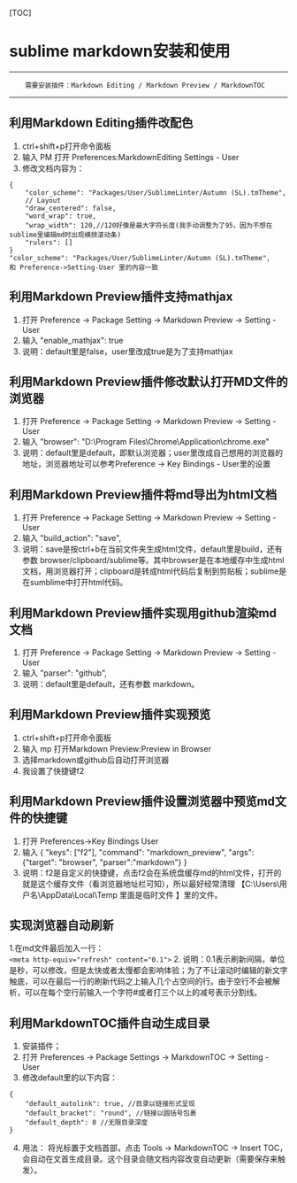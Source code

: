 [TOC]

sublime markdown安装和使用
=

---

        需要安装插件：Markdown Editing / Markdown Preview / MarkdownTOC

---

## 利用Markdown Editing插件改配色

1. ctrl+shift+p打开命令面板
2. 输入 PM 打开 Preferences:MarkdownEditing Settings - User 
3. 修改文档内容为：

```
{
    "color_scheme": "Packages/User/SublimeLinter/Autumn (SL).tmTheme",
    // Layout
    "draw_centered": false,
    "word_wrap": true,
    "wrap_width": 120,//120好像是最大字符长度(我手动调整为了95，因为不想在sublime里编辑md时出现横排滚动条)
    "rulers": []
}
"color_scheme": "Packages/User/SublimeLinter/Autumn (SL).tmTheme",
和 Preference->Setting-User 里的内容一致

```


## 利用Markdown Preview插件支持mathjax

1. 打开 Preference -> Package Setting -> Markdown Preview -> Setting - User
2. 输入 "enable_mathjax": true
3. 说明：default里是false，user里改成true是为了支持mathjax


## 利用Markdown Preview插件修改默认打开MD文件的浏览器

1. 打开 Preference -> Package Setting -> Markdown Preview -> Setting - User
2. 输入 "browser": "D:\\Program Files\\Chrome\\Application\\chrome.exe"
3. 说明：default里是default，即默认浏览器；user里改成自己想用的浏览器的地址，浏览器地址可以参考Preference -> Key Bindings - User里的设置


## 利用Markdown Preview插件将md导出为html文档

1. 打开 Preference -> Package Setting -> Markdown Preview -> Setting - User
2. 输入 "build_action": "save",
3. 说明：save是按ctrl+b在当前文件夹生成html文件，default里是build，还有参数 browser/clipboard/sublime等。其中browser是在本地缓存中生成html文档，用浏览器打开；clipboard是转成html代码后复制到剪贴板；sublime是在sumblime中打开html代码。


## 利用Markdown Preview插件实现用github渲染md文档

1. 打开 Preference -> Package Setting -> Markdown Preview -> Setting - User
2. 输入 "parser": "github",
3. 说明：default里是default，还有参数 markdown。


## 利用Markdown Preview插件实现预览

1. ctrl+shift+p打开命令面板
2. 输入 mp 打开Markdown Preview:Preview in Browser
3. 选择markdown或github后自动打开浏览器
4. 我设置了快捷键f2


## 利用Markdown Preview插件设置浏览器中预览md文件的快捷键

1. 打开 Preferences->Key Bindings User
2. 输入 { "keys": ["f2"], "command": "markdown_preview", "args": {"target": "browser", "parser":"markdown"} }
3. 说明：f2是自定义的快捷键，点击f2会在系统盘缓存md的html文件，打开的就是这个缓存文件（看浏览器地址栏可知），所以最好经常清理 【C:\Users\用户名\AppData\Local\Temp 里面是临时文件 】里的文件。


## 实现浏览器自动刷新

1.在md文件最后加入一行：  
`<meta http-equiv="refresh" content="0.1">`
2. 说明：0.1表示刷新间隔，单位是秒，可以修改，但是太快或者太慢都会影响体验；为了不让滚动时编辑的新文字触底，可以在最后一行的刷新代码之上输入几个占空间的行。由于空行不会被解析，可以在每个空行前输入一个字符#或者打三个以上的减号表示分割线。


## 利用MarkdownTOC插件自动生成目录

1. 安装插件；
2. 打开 Preferences -> Package Settings -> MarkdownTOC -> Setting - User
3. 修改default里的以下内容：

```
{
    "default_autolink": true, //目录以链接形式呈现
    "default_bracket": "round", //链接以圆括号包裹
    "default_depth": 0 //无限目录深度
}

```
4. 用法：
将光标置于文档首部，点击 Tools -> MarkdownTOC -> Insert TOC，会自动在文首生成目录。这个目录会随文档内容改变自动更新（需要保存来触发）。






　　